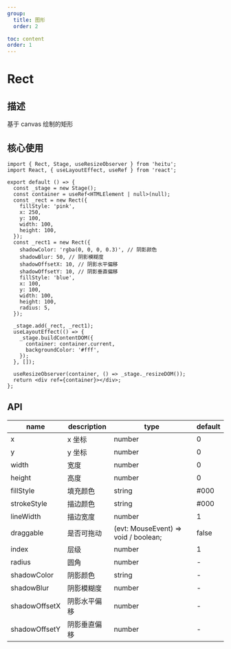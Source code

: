 ```yaml
---
group:
  title: 图形
  order: 2

toc: content
order: 1
---
```


# Rect

## 描述

基于 canvas 绘制的矩形

## 核心使用

```tsx
import { Rect, Stage, useResizeObserver } from 'heitu';
import React, { useLayoutEffect, useRef } from 'react';

export default () => {
  const _stage = new Stage();
  const container = useRef<HTMLElement | null>(null);
  const _rect = new Rect({
    fillStyle: 'pink',
    x: 250,
    y: 100,
    width: 100,
    height: 100,
  });
  const _rect1 = new Rect({
    shadowColor: 'rgba(0, 0, 0, 0.3)', // 阴影颜色
    shadowBlur: 50, // 阴影模糊度
    shadowOffsetX: 10, // 阴影水平偏移
    shadowOffsetY: 10, // 阴影垂直偏移
    fillStyle: 'blue',
    x: 100,
    y: 100,
    width: 100,
    height: 100,
    radius: 5,
  });

  _stage.add(_rect, _rect1);
  useLayoutEffect(() => {
    _stage.buildContentDOM({
      container: container.current,
      backgroundColor: '#fff',
    });
  }, []);

  useResizeObserver(container, () => _stage._resizeDOM());
  return <div ref={container}></div>;
};
```

## API

| name          | description  | type                                 | default |
| ------------- | ------------ | ------------------------------------ | ------- |
| x             | x 坐标       | number                               | 0       |
| y             | y 坐标       | number                               | 0       |
| width         | 宽度         | number                               | 0       |
| height        | 高度         | number                               | 0       |
| fillStyle     | 填充颜色     | string                               | #000    |
| strokeStyle   | 描边颜色     | string                               | #000    |
| lineWidth     | 描边宽度     | number                               | 1       |
| draggable     | 是否可拖动   | (evt: MouseEvent) => void / boolean; | false   |
| index         | 层级         | number                               | 1       |
| radius        | 圆角         | number                               | -       |
| shadowColor   | 阴影颜色     | string                               | -       |
| shadowBlur    | 阴影模糊度   | number                               | -       |
| shadowOffsetX | 阴影水平偏移 | number                               | -       |
| shadowOffsetY | 阴影垂直偏移 | number                               | -       |
